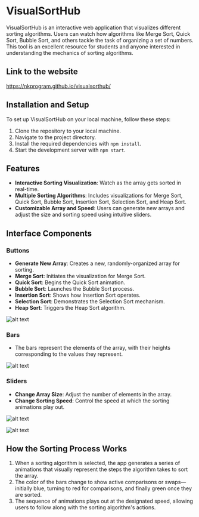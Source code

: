 # VisualSortHub

VisualSortHub is an interactive web application that visualizes different sorting algorithms. Users can watch how algorithms like Merge Sort, Quick Sort, Bubble Sort, and others tackle the task of organizing a set of numbers. This tool is an excellent resource for students and anyone interested in understanding the mechanics of sorting algorithms.

## Link to the website
https://nkprogram.github.io/visualsorthub/

## Installation and Setup

To set up VisualSortHub on your local machine, follow these steps:

1. Clone the repository to your local machine.
2. Navigate to the project directory.
3. Install the required dependencies with `npm install`.
4. Start the development server with `npm start`.

## Features

- **Interactive Sorting Visualization**: Watch as the array gets sorted in real-time.
- **Multiple Sorting Algorithms**: Includes visualizations for Merge Sort, Quick Sort, Bubble Sort, Insertion Sort, Selection Sort, and Heap Sort.
- **Customizable Array and Speed**: Users can generate new arrays and adjust the size and sorting speed using intuitive sliders.

## Interface Components

### Buttons

- **Generate New Array**: Creates a new, randomly-organized array for sorting.
- **Merge Sort**: Initiates the visualization for Merge Sort.
- **Quick Sort**: Begins the Quick Sort animation.
- **Bubble Sort**: Launches the Bubble Sort process.
- **Insertion Sort**: Shows how Insertion Sort operates.
- **Selection Sort**: Demonstrates the Selection Sort mechanism.
- **Heap Sort**: Triggers the Heap Sort algorithm.

![alt text](image.png)


### Bars

- The bars represent the elements of the array, with their heights corresponding to the values they represent.

![alt text](image-1.png)

### Sliders

- **Change Array Size**: Adjust the number of elements in the array.
- **Change Sorting Speed**: Control the speed at which the sorting animations play out.

![alt text](image-2.png)

![alt text](image-3.png)

## How the Sorting Process Works

1. When a sorting algorithm is selected, the app generates a series of animations that visually represent the steps the algorithm takes to sort the array.
2. The color of the bars change to show active comparisons or swaps—initially blue, turning to red for comparisons, and finally green once they are sorted.
3. The sequence of animations plays out at the designated speed, allowing users to follow along with the sorting algorithm's actions.





